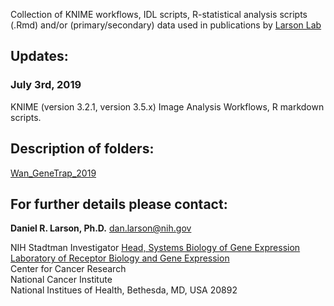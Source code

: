 Collection of KNIME workflows, IDL scripts, R-statistical analysis scripts (.Rmd) and/or (primary/secondary) data used in publications by [Larson Lab](https://ccr.cancer.gov/Laboratory-of-Receptor-Biology-and-Gene-Expression/daniel-r-larson) 

## Updates:

### July 3rd, 2019
KNIME (version 3.2.1, version 3.5.x) Image Analysis Workflows, R markdown scripts.

## Description of folders:
[Wan_GeneTrap_2019](https://github.com/CBIIT/Larson-Lab-CCR-NCI/tree/master/Wan_GeneTrap_2019)



## For further details please contact:

**Daniel R. Larson, Ph.D.** [dan.larson@nih.gov](mailto:dan.larson@nih.gov)

NIH Stadtman Investigator
[Head, Systems Biology of Gene Expression](https://ccr.cancer.gov/Laboratory-of-Receptor-Biology-and-Gene-Expression/daniel-r-larson)
[Laboratory of Receptor Biology and Gene Expression](https://ccr.cancer.gov/Laboratory-of-Receptor-Biology-and-Gene-Expression)   
Center for Cancer Research  
National Cancer Institute  
National Institues of Health, Bethesda, MD, USA 20892
